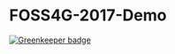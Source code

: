 # FOSS4G-2017-Demo

[![Greenkeeper badge](https://badges.greenkeeper.io/koopjs/FOSS4G-2017-Demo.svg)](https://greenkeeper.io/)